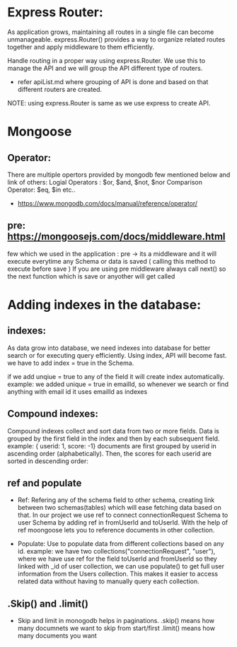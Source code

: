 # Express Router: 

As application grows, maintaining all routes in a single file can become unmanageable.
express.Router() provides a way to organize related routes together and apply middleware to them efficiently.

Handle routing in a proper way using express.Router. We use this to manage the API and we will group the API different type of routers.
- refer apiList.md where grouping of API is done and based on that different routers are created.

NOTE: using express.Router is same as we use express to create API.


# Mongoose

## Operator: 
There are multiple opertors provided by mongodb few mentioned below and link of others: 
Logial Operators : $or, $and, $not, $nor
Comparison Operator: $eq, $in etc..
- https://www.mongodb.com/docs/manual/reference/operator/

## pre: https://mongoosejs.com/docs/middleware.html
few which we used in the application : pre -> its a middleware and it will execute everytime any Schema or data is saved (
    calling this method to execute before save
)
If you are using pre middleware always call next() so the next function which is save or anyother will get called


# Adding indexes in the database:
## indexes:
As data grow into database, we need indexes into database for better search or for executing query efficiently. 
Using index, API will become fast.
we have to add index = true in the Schema.

if we add unqiue = true to any of the field it will create index automatically. 
example:  we added unique = true in emailId,
so whenever we search or find anything with email id it uses emailId as indexes

## Compound indexes: 
Compound indexes collect and sort data from two or more fields.
Data is grouped by the first field in the index and then by each subsequent field.
example: { userid: 1, score: -1}
        documents are first grouped by userid in ascending order (alphabetically).
        Then, the scores for each userid are sorted in descending order:

## ref and populate
- Ref: Refering any of the schema field to other schema, creating link between two schemas(tables) which will ease fetching data based on that. In our project we use ref to connect connectionRequest Schema to user Schema by adding ref in fromUserId and toUserId.
With the help of ref moongoose lets you to reference documents in other collection.

- Populate: Use to populate data from different collections based on any id.
example: we have two collections("connectionRequest", "user"), where we have use ref for the field toUserId and fromUserId so they linked with _id of user collection, we can use populate() to get full user information from the Users collection. This makes it easier to access related data without having to manually query each collection.


## .Skip() and .limit()
- Skip and limit in monogodb helps in paginations. 
.skip() means how many documnets we want to skip from start/first
.limit() means how many documents you want


